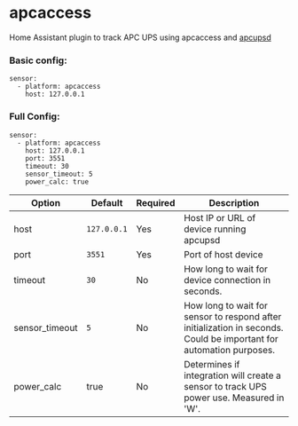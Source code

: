 # apcaccess
Home Assistant plugin to track APC UPS using apcaccess and [apcupsd](http://www.apcupsd.org/)

### Basic config:
```
sensor:
  - platform: apcaccess
    host: 127.0.0.1
```

### Full Config:
```
sensor:
  - platform: apcaccess
    host: 127.0.0.1
    port: 3551
    timeout: 30
    sensor_timeout: 5
    power_calc: true
```


| Option         | Default     | Required | Description                                                                                                         |
|----------------|-------------|----------|---------------------------------------------------------------------------------------------------------------------|
| host           | `127.0.0.1` | Yes      | Host IP or URL of device running apcupsd                                                                            |
| port           | `3551`      | Yes      | Port of host device                                                                                                 |
| timeout        | `30`        | No       | How long to wait for device connection in seconds.                                                                  |
| sensor_timeout | `5`         | No       | How long to wait for sensor to respond after initialization in seconds. Could be important for automation purposes. |
| power_calc     | true        | No       | Determines if integration will create a sensor to track UPS power use. Measured in 'W'.                             |

